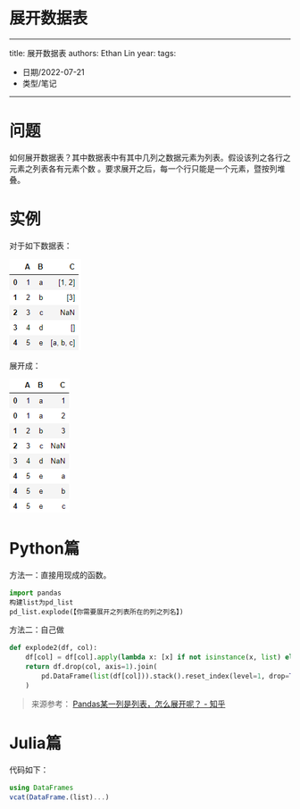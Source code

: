 # 展开数据表


---
title: 展开数据表
authors: Ethan Lin
year:
tags:
  - 日期/2022-07-21 
  - 类型/笔记 
---



# 问题



如何展开数据表？其中数据表中有其中几列之数据元素为列表。假设该列之各行之元素之列表各有元素个数 。要求展开之后，每一个行只能是一个元素，暨按列堆叠。



# 实例

对于如下数据表：

![img](展开数据表.assets/v2-1d34ccd7b5ba075c5ef12ccb769317c7_1440w.png)

展开成：

![img](展开数据表.assets/v2-108cbbb3fde614671c8809065e6c1d6b_1440w.png)

# Python篇

方法一：直接用现成的函数。

```python
import pandas
构建list为pd_list
pd_list.explode(【你需要展开之列表所在的列之列名】)
```



方法二：自己做

```python
def explode2(df, col):
    df[col] = df[col].apply(lambda x: [x] if not isinstance(x, list) else x)
    return df.drop(col, axis=1).join(
        pd.DataFrame(list(df[col])).stack().reset_index(level=1, drop=True).rename(col)
    ) 
```



> 来源参考：
> [Pandas某一列是列表，怎么展开呢？ - 知乎](https://zhuanlan.zhihu.com/p/222214848)
> 



# Julia篇



代码如下：

```julia
using DataFrames
vcat(DataFrame.(list)...) 
```

